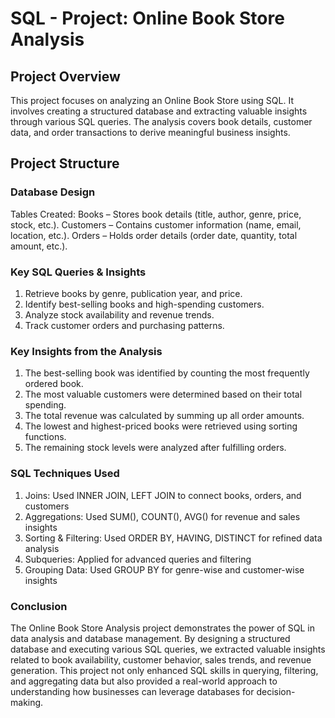 # SQL - Project: Online Book Store Analysis 

## Project Overview
This project focuses on analyzing an Online Book Store using SQL. It involves creating a structured database and extracting valuable insights through various SQL queries. The analysis covers book details, customer data, and order transactions to derive meaningful business insights.

## Project Structure
 
### Database Design

Tables Created:
  Books – Stores book details (title, author, genre, price, stock, etc.).
  Customers – Contains customer information (name, email, location, etc.).
  Orders – Holds order details (order date, quantity, total amount, etc.).

### Key SQL Queries & Insights

 1. Retrieve books by genre, publication year, and price.
 2. Identify best-selling books and high-spending customers.
 3. Analyze stock availability and revenue trends.
 4. Track customer orders and purchasing patterns.

### Key Insights from the Analysis

1. The best-selling book was identified by counting the most frequently ordered book.
2. The most valuable customers were determined based on their total spending.
3. The total revenue was calculated by summing up all order amounts.
4. The lowest and highest-priced books were retrieved using sorting functions.
5. The remaining stock levels were analyzed after fulfilling orders.

###  SQL Techniques Used
1. Joins: Used INNER JOIN, LEFT JOIN to connect books, orders, and customers
2. Aggregations: Used SUM(), COUNT(), AVG() for revenue and sales insights
3. Sorting & Filtering: Used ORDER BY, HAVING, DISTINCT for refined data analysis
4. Subqueries: Applied for advanced queries and filtering
5. Grouping Data: Used GROUP BY for genre-wise and customer-wise insights

### Conclusion
The Online Book Store Analysis project demonstrates the power of SQL in data analysis and database management. By designing a structured database and executing various SQL queries, we extracted valuable insights related to book availability, customer behavior, sales trends, and revenue generation.
This project not only enhanced SQL skills in querying, filtering, and aggregating data but also provided a real-world approach to understanding how businesses can leverage databases for decision-making.
